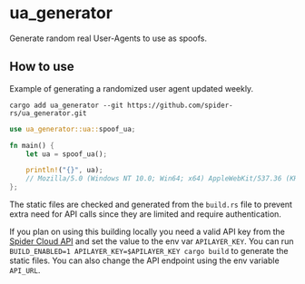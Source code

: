 # ua_generator

Generate random real User-Agents to use as spoofs.

## How to use

Example of generating a randomized user agent updated weekly.

```
cargo add ua_generator --git https://github.com/spider-rs/ua_generator.git
```

```rust
use ua_generator::ua::spoof_ua;

fn main() {
    let ua = spoof_ua();

    println!("{}", ua);
    // Mozilla/5.0 (Windows NT 10.0; Win64; x64) AppleWebKit/537.36 (KHTML, like Gecko) Chrome/101.0.4951.54 Safari/537.36
};
```

The static files are checked and generated from the `build.rs` file to prevent extra need for API calls since they are limited and require authentication.

If you plan on using this building locally you need a valid API key from the [Spider Cloud API](https://spider.cloud/api-keys) and set the value to the env var `APILAYER_KEY`. You can run `BUILD_ENABLED=1 APILAYER_KEY=$APILAYER_KEY cargo build` to generate the static files. You can also change the API endpoint using the env variable `API_URL`.